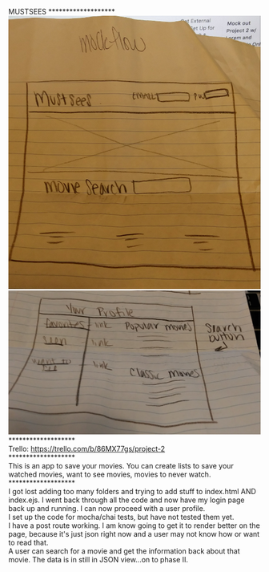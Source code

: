 MUSTSEES
******************* <br>
<img src="/public/main_page.jpg">
<img src="/public/profile_page.jpg"> <br>
******************* <br>
Trello: https://trello.com/b/86MX77gs/project-2 <br>
******************* <br>
This is an app to save your movies. You can create lists to save your watched movies, want to see movies, movies to never watch. <br>
******************* <br>
I got lost adding too many folders and trying to add stuff to index.html AND index.ejs. I went back through all the code and now have my login page back up and running. I can now proceed with a user profile. <br>
I set up the code for mocha/chai tests, but have not tested them yet. <br>
I have a post route working. I am know going to get it to render better on the page, because it's just json right now and a user may not know how or want to read that. <br>
A user can search for a movie and get the information back about that movie. The data is in still in JSON view...on to phase II.
